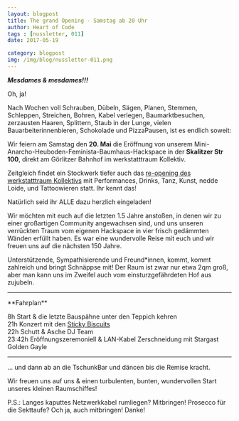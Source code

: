 ```yaml
---
layout: blogpost
title: The grand Opening - Samstag ab 20 Uhr
author: Heart of Code
tags : [nussletter, 011]
date: 2017-05-19

category: blogpost
img: /img/blog/nussletter-011.png
---
```

***Mesdames & mesdames!!!***

Oh, ja!
 
Nach Wochen voll Schrauben, Dübeln, Sägen, Planen, Stemmen, Schleppen, Streichen, Bohren, Kabel verlegen, Baumarktbesuchen, zerzausten Haaren, Splittern, Staub in der Lunge, vielen Bauarbeiterinnenbieren, Schokolade und PizzaPausen, ist es endlich soweit:
 
Wir feiern am Samstag den **20. Mai** die Eröffnung von unserem Mini-Anarcho-Heuboden-Feminista-Baumhaus-Hackspace in der **Skalitzer Str 100**, direkt am Görlitzer Bahnhof im werkstatttraum Kollektiv. 
 
Zeitgleich findet ein Stockwerk tiefer auch das <a href="https://vimeo.com/217588899">re-opening des werkstatttraum Kollektivs</a> mit Performances, Drinks, Tanz, Kunst, nedde Loide, und Tattoowieren statt. Ihr kennt das!

Natürlich seid ihr ALLE dazu herzlich eingeladen! 

Wir möchten mit euch auf die letzten 1.5 Jahre anstoßen, in denen wir zu einer großartigen Community angewachsen sind, und uns unseren verrückten Traum vom eigenen Hackspace in vier frisch gedämmten Wänden erfüllt haben. Es war eine wundervolle Reise mit euch und wir freuen uns auf die nächsten 150 Jahre. 

Unterstützende, Sympathisierende und Freund*innen, kommt, kommt zahlreich und bringt Schnäppse mit! Der Raum ist zwar nur etwa 2qm groß, aber man kann uns im Zweifel auch vom einsturzgefährdeten Hof aus zujubeln.<br>

<hr>
**Fahrplan**

8h Start & die letzte Bauspähne unter den Teppich kehren<br>
21h Konzert mit den <a href="http://www.stickybiscuits.com"> Sticky Biscuits</a><br>
22h Schutt & Asche DJ Team<br>
23:42h Eröffnungszeremoniell & LAN-Kabel Zerschneidung mit Stargast Golden Gayle<br>

<hr>

... und dann ab an die TschunkBar und däncen bis die Remise kracht.
 
Wir freuen uns auf uns & einen turbulenten, bunten, wundervollen Start unseres kleinen Raumschiffes!

P.S.: Langes kaputtes Netzwerkkabel rumliegen? Mitbringen! Prosecco für die Sekttaufe? Och ja, auch mitbringen! Danke!<br>

